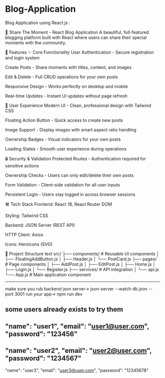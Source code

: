 # Blog-Application
 Blog Application using React.js
:

📝 Share The Moment - React Blog Application
A beautiful, full-featured blogging platform built with React where users can share their special moments with the community.

🚀 Features
✨ Core Functionality
User Authentication - Secure registration and login system

Create Posts - Share moments with titles, content, and images

Edit & Delete - Full CRUD operations for your own posts

Responsive Design - Works perfectly on desktop and mobile

Real-time Updates - Instant UI updates without page refresh

🎨 User Experience
Modern UI - Clean, professional design with Tailwind CSS

Floating Action Button - Quick access to create new posts

Image Support - Display images with smart aspect ratio handling

Ownership Badges - Visual indicators for your own posts

Loading States - Smooth user experience during operations

🔒 Security & Validation
Protected Routes - Authentication required for sensitive actions

Ownership Checks - Users can only edit/delete their own posts

Form Validation - Client-side validation for all user inputs

Persistent Login - Users stay logged in across browser sessions

🛠️ Tech Stack
Frontend: React 18, React Router DOM

Styling: Tailwind CSS

Backend: JSON Server (REST API)

HTTP Client: Axios

Icons: Heroicons (SVG)

📁 Project Structure
text
src/
├── components/          # Reusable UI components
│   ├── FloatingAddButton.js
│   ├── Header.js
│   └── PostCard.js
├── pages/              # Page components
│   ├── AddPost.js
│   ├── EditPost.js
│   ├── Home.js
│   ├── Login.js
│   └── Register.js
├── services/           # API integration
│   └── api.js
└── App.js             # Main application component
*****************************************************************************************************
make sure you rub backend json server-> json-server --watch db.json --port 3001
run your app-> npm run dev

some users already exists to try them 
---
"name": "user1",
"email": "user1@user.com",
"password": "123456"
----
"name": "user2",
"email": "user2@user.com",
"password": "1234567"
---
"name": "user3",
"email": "user3@user.com",
"password": "12345678"
